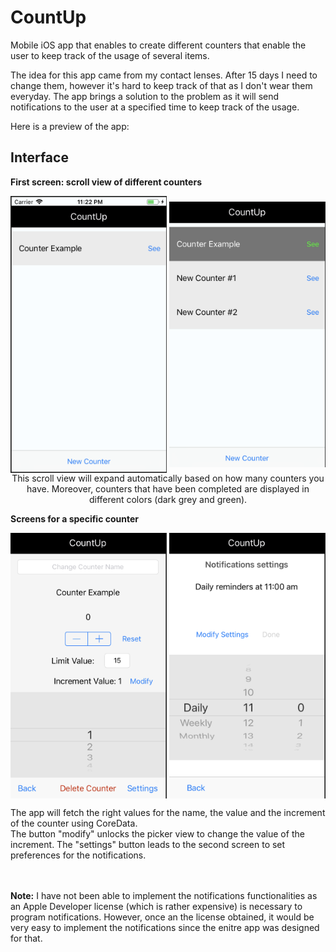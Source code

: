 # CountUp

Mobile iOS app that enables to create different counters that enable the user to keep track of the usage of several items.

The idea for this app came from my contact lenses. After 15 days I need to change them, however it's hard to keep track of that as I don't wear them everyday. The app brings a solution to the problem as it will send notifications to the user at a specified time to keep track of the usage. 

Here is a preview of the app: 

## Interface

<b>First screen: scroll view of different counters</b>
<p align="center">
  <img align="center" src="https://github.com/LouisG99/CountUp/blob/master/CountUp/screenshots/1st_Screen.png" width="250">
  <img align="center" src="https://github.com/LouisG99/CountUp/blob/master/CountUp/screenshots/Multiple_counters.png" width="250"
</p>
<br>This scroll view will expand automatically based on how many counters you have. Moreover, counters that have been completed are displayed in different colors (dark grey and green). 
  
<b>Screens for a specific counter</b>
<p align="center">
  <img align="center" src="https://github.com/LouisG99/CountUp/blob/master/CountUp/screenshots/Counter_Screen.png" width="250">
  <img align="center" src="https://github.com/LouisG99/CountUp/blob/master/CountUp/screenshots/Settings_Screen.png" width="250"> 
</p>
The app will fetch the right values for the name, the value and the increment of the counter using CoreData. 
<br>The button "modify" unlocks the picker view to change the value of the increment. The "settings" button leads to the second screen to set preferences for the notifications. 

<br><br><b>Note:</b> I have not been able to implement the notifications functionalities as an Apple Developer license (which is rather expensive) is necessary to program notifications. However, once an the license obtained, it would be very easy to implement the notifications since the enitre app was designed for that. 
